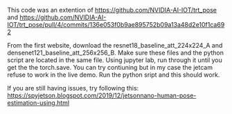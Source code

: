 This code was an extention of https://github.com/NVIDIA-AI-IOT/trt_pose and https://github.com/NVIDIA-AI-IOT/trt_pose/pull/4/commits/136e053f0b9ae895752b09a13a48d2e10f1ca692

From the first website, download the resnet18_baseline_att_224x224_A and densenet121_baseline_att_256x256_B.
Make sure these files and the python script are located in the same file.
Using jupyter lab, run through it until you get the the torch.save. You can try contiuning but in my case the jetcam refuse to work in the live demo.
Run the python sript and this should work.

If you are still having issues, try following this: https://spyjetson.blogspot.com/2019/12/jetsonnano-human-pose-estimation-using.html
